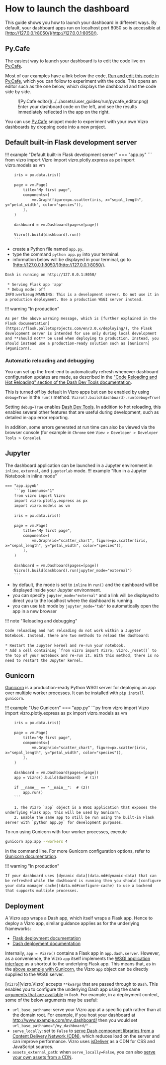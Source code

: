 # How to launch the dashboard

This guide shows you how to launch your dashboard in different ways. By default, your dashboard apps run on localhost port 8050 so is accessible at [http://127.0.0.1:8050/](http://127.0.0.1:8050/).

## Py.Cafe

The easiest way to launch your dashboard is to edit the code live on [Py.Cafe](https://py.cafe/).

Most of our examples have a link below the code, [Run and edit this code in Py.Cafe](https://py.cafe/vizro-official/vizro-iris-analysis), which you can follow to experiment with the code. This opens an editor such as the one below, which displays the dashboard and the code side by side.

<figure markdown="span">
  ![Py.Cafe editor](../../assets/user_guides/run/pycafe_editor.png)
  <figcaption>Enter your dashboard code on the left, and see the results immediately reflected in the app on the right.</figcaption>
</figure>

You can use [Py.Cafe](https://py.cafe/snippet/vizro/v1) snippet mode to experiment with your own Vizro dashboards by dropping code into a new project.


## Default built-in Flask development server

!!! example "Default built-in Flask development server"
    === "app.py"
        ```
        from vizro import Vizro
        import vizro.plotly.express as px
        import vizro.models as vm

        iris = px.data.iris()

        page = vm.Page(
            title="My first page",
            components=[
                vm.Graph(figure=px.scatter(iris, x="sepal_length", y="petal_width", color="species")),
            ],
        )

        dashboard = vm.Dashboard(pages=[page])

        Vizro().build(dashboard).run()
        ```
- create a Python file named `app.py`.
- type the command `python app.py` into your terminal.
- information below will be displayed in your terminal, go to [http://127.0.0.1:8050/](http://127.0.0.1:8050/).

```
Dash is running on http://127.0.0.1:8050/

 * Serving Flask app 'app'
 * Debug mode: off
INFO:werkzeug:WARNING: This is a development server. Do not use it in a production deployment. Use a production WSGI server instead.
```

!!! warning "In production"

    As per the above warning message, which is [further explained in the Flask documentation](https://flask.palletsprojects.com/en/3.0.x/deploying/), the Flask development server is intended for use only during local development and **should not** be used when deploying to production. Instead, you should instead use a production-ready solution such as [Gunicorn](#gunicorn).

### Automatic reloading and debugging

You can set up the front-end to automatically refresh whenever dashboard configuration updates are made, as described in the ["Code Reloading and Hot Reloading" section of the Dash Dev Tools documentation](https://dash.plotly.com/devtools#code-reloading-&-hot-reloading).

This is turned off by default in Vizro apps but can be enabled by using `debug=True` in the `run()` method: `Vizro().build(dashboard).run(debug=True)`

Setting `debug=True` enables [Dash Dev Tools](https://dash.plotly.com/devtools). In addition to hot reloading, this enables several other features that are useful during development, such as detailed in-app error reporting.

In addition, some errors generated at run time can also be viewed via the browser console (for example in `Chrome` see `View > Developer > Developer Tools > Console`).


## Jupyter
The dashboard application can be launched in a Jupyter environment in `inline`, `external`, and `jupyterlab` mode.
!!! example "Run in a Jupyter Notebook in inline mode"

    === "app.ipynb"
        ```py linenums="1"
        from vizro import Vizro
        import vizro.plotly.express as px
        import vizro.models as vm

        iris = px.data.iris()

        page = vm.Page(
            title="My first page",
            components=[
                vm.Graph(id="scatter_chart", figure=px.scatter(iris, x="sepal_length", y="petal_width", color="species")),
            ],
        )

        dashboard = vm.Dashboard(pages=[page])
        Vizro().build(dashboard).run(jupyter_mode="external")
        ```
- by default, the mode is set to `inline` in `run()` and the dashboard will be displayed inside your Jupyter environment.
- you can specify `jupyter_mode="external"` and a link will be displayed to direct you to the localhost where the dashboard is running.
- you can use tab mode by `jupyter_mode="tab"` to automatically open the app in a new browser

!!! note "Reloading and debugging"

    Code reloading and hot reloading do not work within a Jupyter Notebook. Instead, there are two methods to reload the dashboard:

	* Restart the Jupyter kernel and re-run your notebook.
	* Add a cell containing `from vizro import Vizro; Vizro._reset()` to the top of your notebook and re-run it. With this method, there is no need to restart the Jupyter kernel.

## Gunicorn

[Gunicorn](https://gunicorn.org/) is a production-ready Python WSGI server for deploying an app over multiple worker processes. It can be installed with `pip install gunicorn`.

!!! example "Use Gunicorn"
    === "app.py"
        ```py
        from vizro import Vizro
        import vizro.plotly.express as px
        import vizro.models as vm

        iris = px.data.iris()

        page = vm.Page(
            title="My first page",
            components=[
                vm.Graph(id="scatter_chart", figure=px.scatter(iris, x="sepal_length", y="petal_width", color="species")),
            ],
        )

        dashboard = vm.Dashboard(pages=[page])
        app = Vizro().build(dashboard)  # (1)!

        if __name__ == "__main__":  # (2)!
            app.run()
        ```

        1. The Vizro `app` object is a WSGI application that exposes the underlying Flask app; this will be used by Gunicorn.
        2. Enable the same app to still be run using the built-in Flask server with `python app.py` for development purposes.

To run using Gunicorn with four worker processes, execute
```bash
gunicorn app:app --workers 4
```
in the command line. For more Gunicorn configuration options, refer to [Gunicorn documentation](https://docs.gunicorn.org/).

!!! warning "In production"

    If your dashboard uses [dynamic data](data.md#dynamic-data) that can be refreshed while the dashboard is running then you should [configure your data manager cache](data.md#configure-cache) to use a backend that supports multiple processes.

## Deployment

A Vizro app wraps a Dash app, which itself wraps a Flask app. Hence to deploy a Vizro app, similar guidance applies as for the underlying frameworks:

- [Flask deployment documentation](https://flask.palletsprojects.com/en/2.0.x/deploying/)
- [Dash deployment documentation](https://dash.plotly.com/deployment)

Internally, `app = Vizro()` contains a Flask app in `app.dash.server`. However, as a convenience, the Vizro `app` itself implements the [WSGI application interface](https://werkzeug.palletsprojects.com/en/3.0.x/terms/#wsgi) as a shortcut to the underlying Flask app. This means that, as in the [above example with Gunicorn](#gunicorn), the Vizro `app` object can be directly supplied to the WSGI server.

[`Vizro`][vizro.Vizro] accepts `**kwargs` that are passed through to `Dash`. This enables you to configure the underlying Dash app using the same [arguments that are available](https://dash.plotly.com/reference#dash.dash) in `Dash`. For example, in a deployment context, some of the below arguments may be useful:

- `url_base_pathname`: serve your Vizro app at a specific path rather than at the domain root. For example, if you host your dashboard at http://www.example.com/my_dashboard/ then you would set `url_base_pathname="/my_dashboard/"` .
- `serve_locally`: set to `False` to [serve Dash component libraries from a Content Delivery Network (CDN)](https://dash.plotly.com/external-resources#serving-dash's-component-libraries-locally-or-from-a-cdn), which reduces load on the server and can improve performance. Vizro uses [jsDeliver](https://www.jsdelivr.com/) as a CDN for CSS and JavaScript sources.
- `assets_external_path`: when `serve_locally=False`, you can also [serve your own assets from a CDN](https://dash.plotly.com/external-resources#load-assets-from-a-folder-hosted-on-a-cdn).
